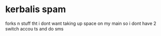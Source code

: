 # kerbalis spam
forks n stuff tht i dont want taking up space on my main so i dont have 2 switch accou ts and do sms
